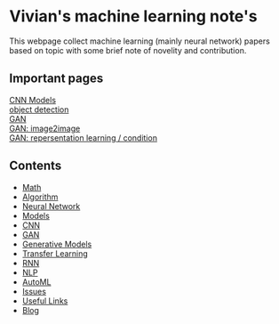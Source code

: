 # Vivian's machine learning note's

This webpage collect machine learning (mainly neural network) papers based on topic with some brief note of novelity and contribution.

## Important pages
[CNN Models](/CNN/models.md)  
[object detection](/CNN/object_detection/object_detection.md)  
[GAN](/GAN/index.md)  
[GAN: image2image](/GAN/GAN_image2image.md)  
[GAN: repersentation learning / condition](/GAN/GAN_repersentation_learning.md)  

## Contents
* [Math](/math/index.md)
* [Algorithm](/algorithm/index.md)
* [Neural Network](/basic/index.md)
* [Models](/basic/basic_models.md)
* [CNN](/CNN/index.md)
* [GAN](/GAN/index.md)
* [Generative Models](/generative_models/index.md)
* [Transfer Learning](transfer_learning/index.md)
* [RNN](/RNN/index.md)
* [NLP](/NLP/index.md)
* [AutoML](/AutoML/index.md)
* [Issues](/issue.md)
* [Useful Links](/links/useful_links.md)
* [Blog](/blog/index.md)

<!--* [Audio](/audio/index.md)-->
